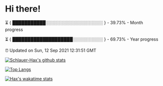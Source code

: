 # Hi there!

⏳ { ███████████░░░░░░░░░░░░░░░░░░░ } - 39.73% - Month progress

⏳ { ████████████████████░░░░░░░░░░ } - 69.73% - Year progress

⏰ Updated on Sun, 12 Sep 2021 12:31:51 GMT


[![Schlauer-Hax's github stats](https://github-readme-stats.vercel.app/api?username=Schlauer-Hax&show_icons=true&theme=dark&count_private=true)](https://github.com/Schlauer-Hax)


[![Top Langs](https://github-readme-stats.vercel.app/api/top-langs/?username=Schlauer-Hax&layout=compact&theme=dark)](https://github.com/Schlauer-Hax?tab=repositories)


[![Hax's wakatime stats](https://github-readme-stats.vercel.app/api/wakatime?username=Hax&theme=dark)](https://wakatime.com/@Hax)

